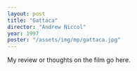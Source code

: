 ```yaml
---
layout: post
title: "Gattaca"
director: "Andrew Niccol"
year: 1997
poster: "/assets/img/mp/gattaca.jpg"
---
```


My review or thoughts on the film go here.
